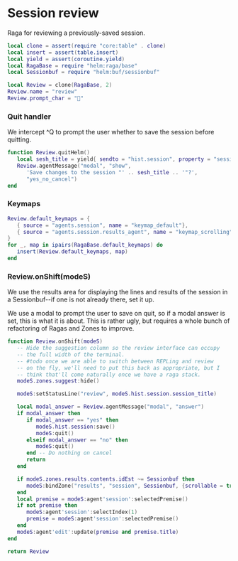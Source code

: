 # Session review

Raga for reviewing a previously\-saved session\.

```lua
local clone = assert(require "core:table" . clone)
local insert = assert(table.insert)
local yield = assert(coroutine.yield)
local RagaBase = require "helm:raga/base"
local Sessionbuf = require "helm:buf/sessionbuf"
```

```lua
local Review = clone(RagaBase, 2)
Review.name = "review"
Review.prompt_char = "💬"
```


### Quit handler

We intercept ^Q to prompt the user whether to save the session before quitting\.

```lua
function Review.quitHelm()
   local sesh_title = yield{ sendto = "hist.session", property = "session_title" }
   Review.agentMessage("modal", "show",
      'Save changes to the session "' .. sesh_title .. '"?',
      "yes_no_cancel")
end
```


### Keymaps

```lua
Review.default_keymaps = {
   { source = "agents.session", name = "keymap_default"},
   { source = "agents.session.results_agent", name = "keymap_scrolling"}
}
for _, map in ipairs(RagaBase.default_keymaps) do
   insert(Review.default_keymaps, map)
end
```


### Review\.onShift\(modeS\)

We use the results area for displaying the lines and results
of the session in a Sessionbuf\-\-if one is not already there,
set it up\.

We use a modal to prompt the user to save on quit, so if a modal
answer is set, this is what it is about\. This is rather ugly, but
requires a whole bunch of refactoring of Ragas and Zones to improve\.

```lua
function Review.onShift(modeS)
   -- Hide the suggestion column so the review interface can occupy
   -- the full width of the terminal.
   -- #todo once we are able to switch between REPLing and review
   -- on the fly, we'll need to put this back as appropriate, but I
   -- think that'll come naturally once we have a raga stack.
   modeS.zones.suggest:hide()

   modeS:setStatusLine("review", modeS.hist.session.session_title)

   local modal_answer = Review.agentMessage("modal", "answer")
   if modal_answer then
      if modal_answer == "yes" then
         modeS.hist.session:save()
         modeS:quit()
      elseif modal_answer == "no" then
         modeS:quit()
      end -- Do nothing on cancel
      return
   end

   if modeS.zones.results.contents.idEst ~= Sessionbuf then
      modeS:bindZone("results", "session", Sessionbuf, {scrollable = true})
   end
   local premise = modeS:agent'session':selectedPremise()
   if not premise then
      modeS:agent'session':selectIndex(1)
      premise = modeS:agent'session':selectedPremise()
   end
   modeS:agent'edit':update(premise and premise.title)
end
```

```lua
return Review
```